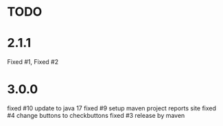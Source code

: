 # TODO

# 2.1.1
Fixed #1, Fixed #2

# 3.0.0
fixed #10 update to java 17
fixed #9 setup maven project reports site
fixed #4 change buttons to checkbuttons
fixed #3 release by maven 
